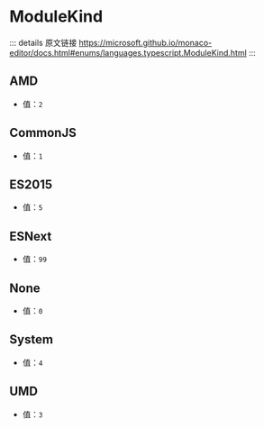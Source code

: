 # ModuleKind

<backTop />
        
::: details 原文链接
https://microsoft.github.io/monaco-editor/docs.html#enums/languages.typescript.ModuleKind.html
:::

## AMD
- 值：`2`
## CommonJS
- 值：`1`
## ES2015
- 值：`5`
## ESNext
- 值：`99`
## None
- 值：`0`
## System
- 值：`4`
## UMD
- 值：`3`